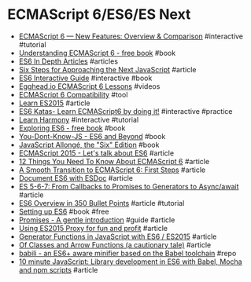 # ECMAScript 6/ES6/ES Next

- [ECMAScript 6 — New Features: Overview & Comparison](http://es6-features.org) #interactive #tutorial
- [Understanding ECMAScript 6 - free book](https://leanpub.com/understandinges6) #book
- [ES6 In Depth Articles](https://hacks.mozilla.org/category/es6-in-depth) #articles
- [Six Steps for Approaching the Next JavaScript](http://developer.telerik.com/featured/six-steps-for-approaching-the-next-javascript) #article
- [ES6 Interactive Guide](http://projects.formidablelabs.com/es6-interactive-guide) #interactive #book
- [Egghead.io ECMAScript 6 Lessons](https://egghead.io/technologies/es6) #videos
- [ECMAScript 6 Compatibility](http://kangax.github.io/compat-table/es6) #tool
- [Learn ES2015](https://babeljs.io/docs/learn-es2015) #article
- [ES6 Katas- Learn ECMAScript6 by doing it!](http://es6katas.org) #interactive #practice
- [Learn Harmony](http://learnharmony.org) #interactive #tutorial
- [Exploring ES6 - free book](http://exploringjs.com/es6) #book
- [You-Dont-Know-JS - ES6 and Beyond](https://github.com/getify/You-Dont-Know-JS/tree/master/es6%20%26%20beyond) #book
- [JavaScript Allongé, the "Six" Edition](https://leanpub.com/javascriptallongesix) #book
- [ECMAScript 2015 - Let's talk about ES6](https://medium.com/ecmascript-2015) #article
- [12 Things You Need To Know About ECMAScript 6](https://medium.com/@victorleungtw/12-things-you-need-to-know-about-ecmascript-6-31ae1589e47c) #article
- [A Smooth Transition to ECMAScript 6: First Steps](https://blog.engineyard.com/2015/smooth-transition-ecmascript-6-integration) #article
- [Document ES6 with ESDoc](http://jonathancreamer.com/document-es6-with-esdoc) #article
- [ES 5-6-7: From Callbacks to Promises to Generators to Async/await](https://medium.com/@rdsubhas/es6-from-callbacks-to-promises-to-generators-87f1c0cd8f2e) #article
- [ES6 Overview in 350 Bullet Points](https://ponyfoo.com/articles/es6) #article #tutorial
- [Setting up ES6](https://leanpub.com/setting-up-es6/) #book #free
- [Promises - A gentle introduction](http://bytearcher.com/articles/es6-promise-then-beginner-tutorial/) #guide #article
- [Using ES2015 Proxy for fun and profit](https://snyk.io/blog/using-es2015-proxy-for-fun-and-profit/?utm_source=javascriptweekly&utm_medium=email) #article
- [Generator Functions in JavaScript with ES6 / ES2015](https://alligator.io/js/generator-functions-es6/) #article
- [Of Classes and Arrow Functions (a cautionary tale)](https://javascriptweblog.wordpress.com/2015/11/02/of-classes-and-arrow-functions-a-cautionary-tale/) #article
- [babili - an ES6+ aware minifier based on the Babel toolchain](https://github.com/babel/babili) #repo
- [10 minute JavaScript: Library development in ES6 with Babel, Mocha and npm scripts](https://blog.hellojs.org/10-minute-javascript-library-development-in-es6-with-babel-mocha-and-npm-scripts-9f08b22e69c3#.md5zhgdln) #article